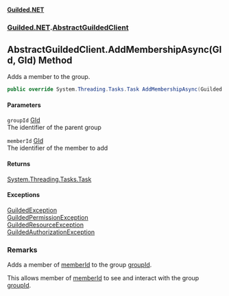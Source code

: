 
#### [Guilded.NET](Guilded_NET 'Guilded_NET')
### [Guilded.NET](Guilded_NET#Guilded_NET 'Guilded.NET').[AbstractGuildedClient](AbstractGuildedClient 'Guilded.NET.AbstractGuildedClient')
## AbstractGuildedClient.AddMembershipAsync(GId, GId) Method
Adds a member to the group.  
```csharp
public override System.Threading.Tasks.Task AddMembershipAsync(Guilded.NET.Base.GId groupId, Guilded.NET.Base.GId memberId);
```

#### Parameters
<a name='Guilded_NET_AbstractGuildedClient_AddMembershipAsync(Guilded_NET_Base_GId_Guilded_NET_Base_GId)_groupId'></a>
`groupId` [GId](GId 'Guilded.NET.Base.GId')  
The identifier of the parent group
  
<a name='Guilded_NET_AbstractGuildedClient_AddMembershipAsync(Guilded_NET_Base_GId_Guilded_NET_Base_GId)_memberId'></a>
`memberId` [GId](GId 'Guilded.NET.Base.GId')  
The identifier of the member to add
  

#### Returns
[System.Threading.Tasks.Task](https://docs.microsoft.com/en-us/dotnet/api/System.Threading.Tasks.Task 'System.Threading.Tasks.Task')  

#### Exceptions
[GuildedException](GuildedException 'Guilded.NET.Base.GuildedException')  
[GuildedPermissionException](GuildedPermissionException 'Guilded.NET.Base.GuildedPermissionException')  
[GuildedResourceException](GuildedResourceException 'Guilded.NET.Base.GuildedResourceException')  
[GuildedAuthorizationException](GuildedAuthorizationException 'Guilded.NET.Base.GuildedAuthorizationException')  
### Remarks
Adds a member of [memberId](AbstractGuildedClient_AddMembershipAsync(GId_GId)#Guilded_NET_AbstractGuildedClient_AddMembershipAsync(Guilded_NET_Base_GId_Guilded_NET_Base_GId)_memberId 'Guilded.NET.AbstractGuildedClient.AddMembershipAsync(Guilded.NET.Base.GId, Guilded.NET.Base.GId).memberId') to the group [groupId](AbstractGuildedClient_AddMembershipAsync(GId_GId)#Guilded_NET_AbstractGuildedClient_AddMembershipAsync(Guilded_NET_Base_GId_Guilded_NET_Base_GId)_groupId 'Guilded.NET.AbstractGuildedClient.AddMembershipAsync(Guilded.NET.Base.GId, Guilded.NET.Base.GId).groupId').



This allows member of [memberId](AbstractGuildedClient_AddMembershipAsync(GId_GId)#Guilded_NET_AbstractGuildedClient_AddMembershipAsync(Guilded_NET_Base_GId_Guilded_NET_Base_GId)_memberId 'Guilded.NET.AbstractGuildedClient.AddMembershipAsync(Guilded.NET.Base.GId, Guilded.NET.Base.GId).memberId') to see and interact with the group [groupId](AbstractGuildedClient_AddMembershipAsync(GId_GId)#Guilded_NET_AbstractGuildedClient_AddMembershipAsync(Guilded_NET_Base_GId_Guilded_NET_Base_GId)_groupId 'Guilded.NET.AbstractGuildedClient.AddMembershipAsync(Guilded.NET.Base.GId, Guilded.NET.Base.GId).groupId').
